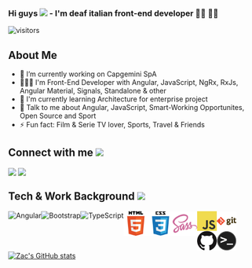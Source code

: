 ### Hi guys <img src = "https://raw.githubusercontent.com/MartinHeinz/MartinHeinz/master/wave.gif" width = 30px> - I'm deaf italian front-end developer 👨‍💻 🧏‍♂️

![visitors](https://visitor-badge.glitch.me/badge?page_id=Zacknero.Zacknero)




<h2> About Me </h2>

- 🔭 I’m currently working on Capgemini SpA
- 👨🏻‍💻 I'm Front-End Developer with Angular, JavaScript, NgRx, RxJs, Angular Material, Signals, Standalone & other
- 🌱 I'm currently learning Architecture for enterprise project
- 💬 Talk to me about Angular, JavaScript, Smart-Working Opportunites, Open Source and Sport 
- ⚡ Fun fact: Film & Serie TV lover, Sports, Travel & Friends


<h2> Connect with me <img src='https://raw.githubusercontent.com/ShahriarShafin/ShahriarShafin/main/Assets/handshake.gif' width="100px"> </h2>

<p>
  <a href = 'https://www.linkedin.com/in/davide-zamballetti-62002667/'> <img width = '32px' align= 'center' src="https://raw.githubusercontent.com/rahulbanerjee26/githubAboutMeGenerator/main/icons/linked-in-alt.svg"/></a> 
<a href = 'https://www.github.com/Zacknero'> <img width = '32px' align= 'center' src="https://raw.githubusercontent.com/rahulbanerjee26/githubAboutMeGenerator/main/icons/github.svg"/></a> 

</p>



<h2> Tech & Work Background <img src = "https://media2.giphy.com/media/QssGEmpkyEOhBCb7e1/giphy.gif?cid=ecf05e47a0n3gi1bfqntqmob8g9aid1oyj2wr3ds3mg700bl&rid=giphy.gif" width = 28px> </h2>

<img align="left" alt="Angular" src="https://cdn.iconscout.com/icon/free/png-48/angular-2038881-1720094.png" />
<img align="left" alt="Bootstrap" src="https://cdn.iconscout.com/icon/free/png-48/bootstrap-226077.png" />
<img align="left" alt="TypeScript" src="https://cdn.iconscout.com/icon/free/png-48/typescript-1174965.png" />

<img align="left" alt="HTML5" width="50px" src="https://raw.githubusercontent.com/github/explore/80688e429a7d4ef2fca1e82350fe8e3517d3494d/topics/html/html.png" />
<img align="left" alt="CSS3" width="50px" src="https://raw.githubusercontent.com/github/explore/80688e429a7d4ef2fca1e82350fe8e3517d3494d/topics/css/css.png" />
<img align="left" alt="Sass" width="50px" src="https://raw.githubusercontent.com/github/explore/80688e429a7d4ef2fca1e82350fe8e3517d3494d/topics/sass/sass.png" />
<img align="left" alt="JavaScript" width="40px" src="https://raw.githubusercontent.com/github/explore/80688e429a7d4ef2fca1e82350fe8e3517d3494d/topics/javascript/javascript.png" />
<img align="left" alt="Git" width="40px" src="https://raw.githubusercontent.com/github/explore/80688e429a7d4ef2fca1e82350fe8e3517d3494d/topics/git/git.png" />
<img align="left" alt="GitHub" width="40px" src="https://raw.githubusercontent.com/github/explore/78df643247d429f6cc873026c0622819ad797942/topics/github/github.png" />
<img align="left" alt="Terminal" width="40px" src="https://raw.githubusercontent.com/github/explore/80688e429a7d4ef2fca1e82350fe8e3517d3494d/topics/terminal/terminal.png" />
     
<br />
<br />
<br />
<br />

[![Zac's GitHub stats](https://github-readme-stats.vercel.app/api?username=Zacknero&hide=stars,contribs&show_icons=true&theme=radical)](https://github.com/anuraghazra/github-readme-stats)




